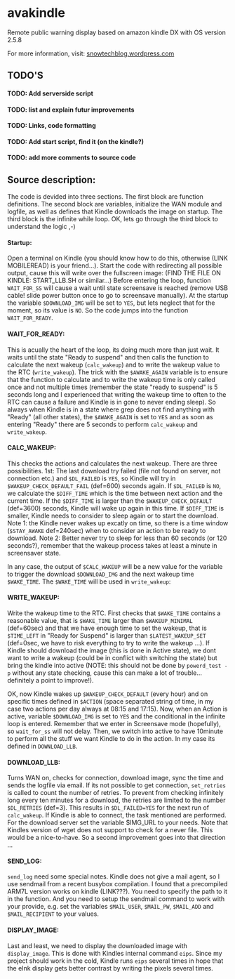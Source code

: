 # avakindle
Remote public warning display based on amazon kindle DX with OS version 2.5.8

For more information, visit: [snowtechblog.wordpress.com](http://snowtechblog.wordpress.com "What so ever")

## TODO'S
#### TODO: Add serverside script
#### TODO: list and explain futur improvements
#### TODO: Links, code formatting
#### TODO: Add start script, find it (on the kindle?)
#### TODO: add more comments to source code

## Source description:

The code is devided into three sections. The first block are function definitions. The second block are variables, initialize the WAN module and logfile, as well as defines that Kindle downloads the image on startup. The third block is the infinite while loop. OK, lets go through the third block to understand the logic ,-)

#### Startup:

Open a terminal on Kindle (you should know how to do this, otherwise (LINK MOBILEREAD) is your friend...). Start the code with redirecting all possible output, cause this will write over the fullscreen image:
(FIND THE FILE ON KINDLE: START_LLB.SH or similar...)
Before entering the loop, function `WAIT_FOR_SS` will cause a wait until state screensave is reached (remove USB cable! slide power button once to go to screensave manually). At the startup the variable `$DOWNLOAD_IMG` will be set to `YES`, but lets neglect that for the moment, so its value is `NO`. So the code jumps into the function `WAIT_FOR_READY`.

#### WAIT_FOR_READY:

This is acually the heart of the loop, its doing much more than just wait. It waits until the state "Ready to suspend" and then calls the function to calculate the next wakeup (`calc_wakeup`) and to write the wakeup value to the RTC (`write_wakeup`).
The trick with the `$AWAKE_AGAIN` variable is to ensure that the function to calculate and to write the wakeup time is only called once and not multiple times (remember the state "ready to suspend" is 5 seconds long and I experienced that writing the wakeup time to often to the RTC can cause a failure and Kindle is in gone to never ending sleep). So always when Kindle is in a state where grep does not find anything with "Ready" (all other states), the `$AWAKE_AGAIN` is set to `YES` and as soon as entering "Ready" there are 5 seconds to perform `calc_wakeup` and `write_wakeup`.

#### CALC_WAKEUP: 

This checks the actions and calculates the next wakeup. There are three possibilities. 1st: The last download try failed (file not found on server, not connection etc.) and `$DL_FAILED` is `YES`, so Kindle will try in `$WAKEUP_CHECK_DEFAULT_FAIL` (def=600) seconds again. If `$DL_FAILED` is `NO`, we calculate the `$DIFF_TIME` which is the time between next action and the current time. If the `$DIFF_TIME` is larger than the `$WAKEUP_CHECK_DEFAULT` (def=3600) seconds, Kindle will wake up again in this time. If `$DIFF_TIME` is smaller, Kindle needs to consider to sleep again or to start the download. Note 1: the Kindle never wakes up excatly on time, so there is a time window (`$STAY_AWAKE` def=240sec) when to consider an action to be ready to download. Note 2: Better never try to sleep for less than 60 seconds (or 120 seconds?), remember that the wakeup process takes at least a minute in screensaver state.

In any case, the output of `$CALC_WAKEUP` will be a new value for the variable to trigger the download `$DOWNLOAD_IMG` and the next wakeup time `$WAKE_TIME`. The `$WAKE_TIME` will be used in `write_wakeup`:

#### WRITE_WAKEUP: 

Write the wakeup time to the RTC. First checks that `$WAKE_TIME` contains a reasonable value, that is `$WAKE_TIME` larger than `$WAKEUP_MINIMAL` (def=60sec) and that we have enough time to set the wakeup, that is `$TIME_LEFT` in "Ready for Suspend" is larger than `$LATEST_WAKEUP_SET` (def=0sec, we have to risk everything to try to write the wakeup ...). If Kindle should download the image (this is done in Active state), we dont want to write a wakeup (could be in conflict with switching the state) but bring the kindle into active (NOTE: this should not be done by `powerd_test -p` without any state checking, cause this can make a lot of trouble... definitely a point to improve!).

OK, now Kindle wakes up `$WAKEUP_CHECK_DEFAULT` (every hour) and on specific times defined in `$ACTION` (space separated string of time, in my case two actions per day always at 08:15 and 17:15). Now, when an Action is active, variable `$DOWNLOAD_IMG` is set to `YES` and the conditional in the infinite loop is entered. Remember that we enter in Screensave mode (hopefully), so `wait_for_ss` will not delay. Then, we switch into active to have 10minute to perform all the stuff we want Kindle to do in the action. In my case its defined in `DOWNLOAD_LLB`.

#### DOWNLOAD_LLB: 

Turns WAN on, checks for connection, download image, sync the time and sends the logfile via email. If its not possible to get connection, `set_retries` is called to count the number of retries. To prevent from checking infinitely long every ten minutes for a download, the retries are limited to the number `$DL_RETRIES` (def=3). This results in `$DL_FAILED=YES` for the next run of `calc_wakeup`. If Kindle is able to connect, the task mentioned are performed. For the download server set the variable $IMG_URL to your needs. Note that Kindles version of wget does not support to check for a never file. This would be a nice-to-have. So a second improvement goes into that direction ...


#### SEND_LOG: 
`send_log` need some special notes. Kindle does not give a mail agent, so I use sendmail from a recent busybox compilation. I found that a precompiled ARM7L version works on kindle (LINK???). You need to specify the path to it in the function. And you need to setup the sendmail command to work with your provide, e.g. set the variables `$MAIL_USER`, `$MAIL_PW`, `$MAIL_ADD` and `$MAIL_RECIPIENT` to your values.

#### DISPLAY_IMAGE:

Last and least, we need to display the downloaded image with `display_image`. This is done with Kindles internal command `eips`. Since my project should work in the cold, Kindle runs `eips` several times in hope that the eInk display gets better contrast by writing the pixels several times.
